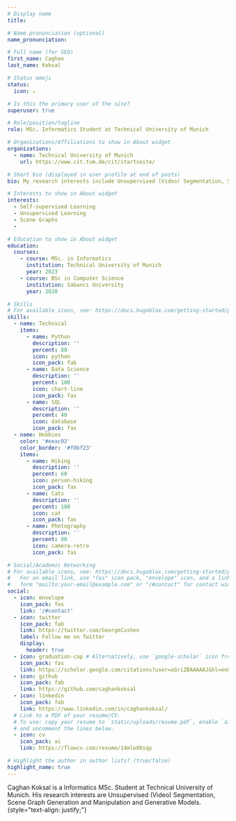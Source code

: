 ```yaml
---
# Display name
title: 

# Name pronunciation (optional)
name_pronunciation: 

# Full name (for SEO)
first_name: Caghan
last_name: Koksal

# Status emoji
status:
  icon: ☕️

# Is this the primary user of the site?
superuser: true

# Role/position/tagline
role: MSc. Informatics Student at Technical University of Munich

# Organizations/Affiliations to show in About widget
organizations:
  - name: Technical University of Munich
    url: https://www.cit.tum.de/cit/startseite/

# Short bio (displayed in user profile at end of posts)
bio: My research interests include Unsupervised (Video) Segmentation, Scene Graph Generation and Manipulation,

# Interests to show in About widget
interests:
  - Self-supervised Learning
  - Unsupervised Learning
  - Scene Graphs
  - 

# Education to show in About widget
education:
  courses:
    - course: MSc. in Informatics
      institution: Technical University of Munich
      year: 2023
    - course: BSc in Computer Science
      institution: Sabanci University
      year: 2020

# Skills
# For available icons, see: https://docs.hugoblox.com/getting-started/page-builder/#icons
skills:
  - name: Technical
    items:
      - name: Python
        description: ''
        percent: 80
        icon: python
        icon_pack: fab
      - name: Data Science
        description: ''
        percent: 100
        icon: chart-line
        icon_pack: fas
      - name: SQL
        description: ''
        percent: 40
        icon: database
        icon_pack: fas
  - name: Hobbies
    color: '#eeac02'
    color_border: '#f0bf23'
    items:
      - name: Hiking
        description: ''
        percent: 60
        icon: person-hiking
        icon_pack: fas
      - name: Cats
        description: ''
        percent: 100
        icon: cat
        icon_pack: fas
      - name: Photography
        description: ''
        percent: 80
        icon: camera-retro
        icon_pack: fas

# Social/Academic Networking
# For available icons, see: https://docs.hugoblox.com/getting-started/page-builder/#icons
#   For an email link, use "fas" icon pack, "envelope" icon, and a link in the
#   form "mailto:your-email@example.com" or "/#contact" for contact widget.
social:
  - icon: envelope
    icon_pack: fas
    link: '/#contact'
  - icon: twitter
    icon_pack: fab
    link: https://twitter.com/GeorgeCushen
    label: Follow me on Twitter
    display:
      header: true
  - icon: graduation-cap # Alternatively, use `google-scholar` icon from `ai` icon pack
    icon_pack: fas
    link: https://scholar.google.com/citations?user=oGriZBAAAAAJ&hl=en&authuser=1
  - icon: github
    icon_pack: fab
    link: https://github.com/caghankoksal
  - icon: linkedin
    icon_pack: fab
    link: https://www.linkedin.com/in/caghankoksal/
  # Link to a PDF of your resume/CV.
  # To use: copy your resume to `static/uploads/resume.pdf`, enable `ai` icons in `params.yaml`,
  # and uncomment the lines below.
  - icon: cv
    icon_pack: ai
    link: https://flowcv.com/resume/14mle86sqp

# Highlight the author in author lists? (true/false)
highlight_name: true
---
```


Caghan Koksal is a Informatics MSc. Student at Technical University of Munich. His research interests are Unsupervised (Video) Segmentation, Scene Graph Generation and Manipulation and Generative Models.
{style="text-align: justify;"}
